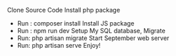 Clone Source Code
Install php package
  -  Run : composer install
Install JS package
  -  Run : npm run dev
Setup My SQL database, Migrate
  -  Run: php artisan migrate
Start September web server
  -  Run: php artisan serve
Enjoy!
